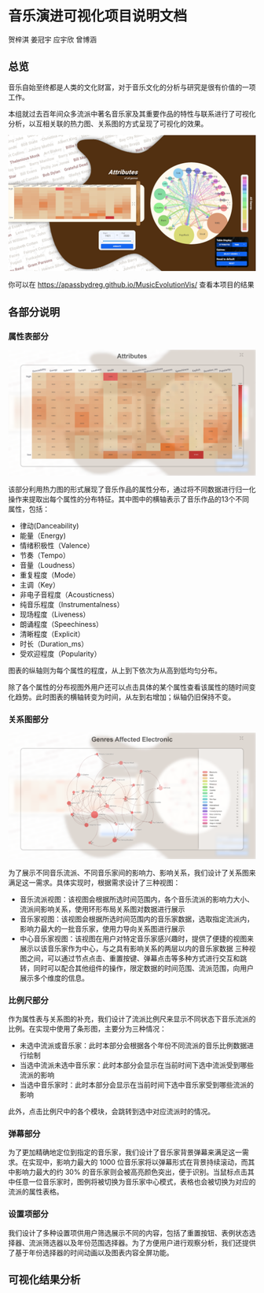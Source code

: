 # 音乐演进可视化项目说明文档

贺梓淇 姜冠宇 应宇欣 曾博涵

## 总览

音乐自始至终都是人类的文化财富，对于音乐文化的分析与研究是很有价值的一项工作。

本组就过去百年间众多流派中著名音乐家及其重要作品的特性与联系进行了可视化分析，以互相关联的热力图、关系图的方式呈现了可视化的效果。

![overview](documentation_imgs/overview.png)

你可以在 https://apassbydreg.github.io/MusicEvolutionVis/ 查看本项目的结果

## 各部分说明

### 属性表部分

![image-20210615210520893](documentation_imgs/image-20210615210520893.png)

该部分利用热力图的形式展现了音乐作品的属性分布，通过将不同数据进行归一化操作来提取出每个属性的分布特征。其中图中的横轴表示了音乐作品的13个不同属性，包括：

+ 律动(Danceability)
+ 能量（Energy)
+ 情绪积极性（Valence）
+ 节奏（Tempo）
+ 音量（Loudness）
+ 重复程度（Mode）
+ 主调（Key）
+ 非电子音程度（Acousticness）
+ 纯音乐程度（Instrumentalness）
+ 现场程度（Liveness）
+ 朗诵程度（Speechiness）
+ 清晰程度（Explicit）
+ 时长（Duration_ms）
+ 受欢迎程度（Popularity）

图表的纵轴则为每个属性的程度，从上到下依次为从高到低均匀分布。

除了各个属性的分布视图外用户还可以点击具体的某个属性查看该属性的随时间变化趋势。此时图表的横轴转变为时间，从左到右增加；纵轴仍旧保持不变。

### 关系图部分

![image-20210615210542527](documentation_imgs/image-20210615210542527.png)

为了展示不同音乐流派、不同音乐家间的影响力、影响关系，我们设计了关系图来满足这一需求。具体实现时，根据需求设计了三种视图：
+ 音乐流派视图：该视图会根据所选时间范围内，各个音乐流派的影响力大小、流派间影响关系，使用环形布局关系图对数据进行展示
+ 音乐家视图：该视图会根据所选时间范围内的音乐家数据，选取指定流派内，影响力最大的一批音乐家，使用力导向关系图进行展示
+ 中心音乐家视图：该视图在用户对特定音乐家感兴趣时，提供了便捷的视图来展示以该音乐家作为中心，与之具有影响关系的两层以内的音乐家数据
三种视图之间，可以通过节点点击、重置按键、弹幕点击等多种方式进行交互和跳转，同时可以配合其他组件的操作，限定数据的时间范围、流派范围，向用户展示多个维度的信息。

### 比例尺部分
作为属性表与关系图的补充，我们设计了流派比例尺来显示不同状态下音乐流派的比例。在实现中使用了条形图，主要分为三种情况：
+ 未选中流派或音乐家：此时本部分会根据各个年份不同流派的音乐比例数据进行绘制
+ 当选中流派未选中音乐家：此时本部分会显示在当前时间下选中流派受到哪些流派的影响
+ 当选中音乐家时：此时本部分会显示在当前时间下选中音乐家受到哪些流派的影响

此外，点击比例尺中的各个模块，会跳转到选中对应流派时的情况。


### 弹幕部分

为了更加精确地定位到指定的音乐家，我们设计了音乐家背景弹幕来满足这一需求。在实现中，影响力最大的 1000 位音乐家将以弹幕形式在背景持续滚动，而其中影响力最大的约 30% 的音乐家则会被高亮颜色突出，便于识别。当鼠标点击其中任意一位音乐家时，图例将被切换为音乐家中心模式，表格也会被切换为对应的流派的属性表格。

### 设置项部分

我们设计了多种设置项供用户筛选展示不同的内容，包括了重置按钮、表例状态选择器、流派筛选器以及年份范围选择器。为了方便用户进行观察分析，我们还提供了基于年份选择器的时间动画以及图表内容全屏功能。

## 可视化结果分析

